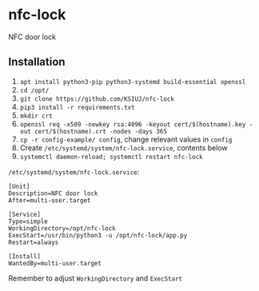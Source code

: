 # nfc-lock
NFC door lock

## Installation

1. `apt install python3-pip python3-systemd build-essential openssl`
2. `cd /opt/`
3. `git clone https://github.com/KSIUJ/nfc-lock`
4. `pip3 install -r requirements.txt`
6. `mkdir crt`
7. `openssl req -x509 -newkey rsa:4096 -keyout cert/$(hostname).key -out cert/$(hostname).crt -nodes -days 365` 
5. `cp -r config-example/ config`, change relevant values in `config`
6. Create `/etc/systemd/system/nfc-lock.service`, contents below
7. `systemctl daemon-reload; systemctl restart nfc-lock`

`/etc/systemd/system/nfc-lock.service`:
```
[Unit]
Description=NFC door lock
After=multi-user.target

[Service]
Type=simple
WorkingDirectory=/opt/nfc-lock
ExecStart=/usr/bin/python3 -u /opt/nfc-lock/app.py
Restart=always

[Install]
WantedBy=multi-user.target
```

Remember to adjust `WorkingDirectory` and `ExecStart`

